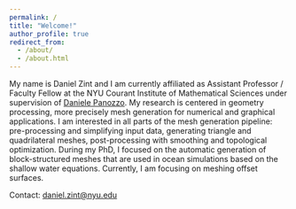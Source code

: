 ```yaml
---
permalink: /
title: "Welcome!"
author_profile: true
redirect_from:
  - /about/
  - /about.html
---
```


My name is Daniel Zint and I am currently affiliated as Assistant Professor / Faculty Fellow at the NYU Courant Institute of Mathematical Sciences under supervision of [Daniele Panozzo](https://cims.nyu.edu/gcl/daniele.html).
My research is centered in geometry processing, more precisely mesh generation for numerical and graphical applications. I am interested in all parts of the mesh generation pipeline: pre-processing and simplifying input data, generating triangle and quadrilateral meshes, post-processing with smoothing and topological optimization. During my PhD, I focused on the automatic generation of block-structured meshes that are used in ocean simulations based on the shallow water equations. Currently, I am focusing on meshing offset surfaces.

Contact: daniel.zint@nyu.edu
